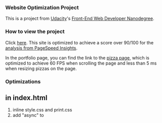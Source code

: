 ### Website Optimization Project
This is a project from [Udacity](https://www.udacity.com)'s [Front-End Web Developer Nanodegree](https://www.udacity.com/course/front-end-web-developer-nanodegree--nd001).

### How to view the project
Click [here](http://dbhkhk.github.io/frontend-nanodegree-mobile-portfolio/).
This site is optimized to achieve a score over 90/100 for the [analysis from PageSpeed Insights](https://developers.google.com/speed/pagespeed/insights/?url=http%3A%2F%2Fdbhkhk.github.io%2Ffrontend-nanodegree-mobile-portfolio%2F).

In the portfolio page, you can find the link to the [pizza page](http://dbhkhk.github.io/frontend-nanodegree-mobile-portfolio/views/pizza.html),
which is optimized to achieve 60 FPS when scrolling the page and less than 5 ms when resizing pizzas on the page.

### Optimizations
## in index.html
1. inline style.css and print.css
2. add "async" to <script> tags
3. comment out google font
4. resize images to reduce bytes

## in views/js/main.js
1. move code involving layout out of for loops to avoid forced synchronous layouts (FSL)
2. add randomPizzaContainers to avoid repeating work
3. redesign the algorithm for changing pizza sizes to avoid FSL and save unnessesary work